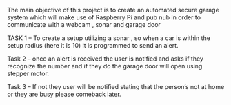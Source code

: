 The main objective of this project is to create an automated secure garage  system which will make use of Raspberry Pi and pub nub in order to communicate with a webcam , sonar and garage door 

TASK 1 – To create a setup utilizing a sonar , so when a car is within the setup radius (here it is 10) it is programmed to send an alert.

Task 2 – once an alert is received the user is notified and asks if they recognize the number and if they do the garage door will open using stepper motor.

Task 3 – If not they user will be notified stating that the person’s not at home or they are busy please comeback later. 
